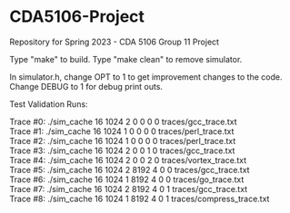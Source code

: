 # CDA5106-Project
Repository for Spring 2023 - CDA 5106 Group 11 Project

Type "make" to build. Type "make clean" to remove simulator.

In simulator.h, change OPT to 1 to get improvement changes to the code. Change DEBUG to 1 for debug print outs.

Test Validation Runs:

Trace #0: ./sim_cache 16 1024 2 0 0 0 0 traces/gcc_trace.txt  
Trace #1: ./sim_cache 16 1024 1 0 0 0 0 traces/perl_trace.txt  
Trace #2: ./sim_cache 16 1024 1 0 0 0 0 traces/perl_trace.txt  
Trace #3: ./sim_cache 16 1024 2 0 0 1 0 traces/gcc_trace.txt  
Trace #4: ./sim_cache 16 1024 2 0 0 2 0 traces/vortex_trace.txt  
Trace #5: ./sim_cache 16 1024 2 8192 4 0 0 traces/gcc_trace.txt  
Trace #6: ./sim_cache 16 1024 1 8192 4 0 0 traces/go_trace.txt  
Trace #7: ./sim_cache 16 1024 2 8192 4 0 1 traces/gcc_trace.txt  
Trace #8: ./sim_cache 16 1024 1 8192 4 0 1 traces/compress_trace.txt  
